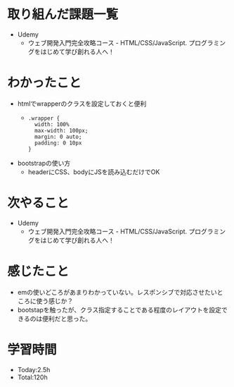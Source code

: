 # 取り組んだ課題一覧
- Udemy
  - ウェブ開発入門完全攻略コース - HTML/CSS/JavaScript. プログラミングをはじめて学び創れる人へ！

# わかったこと
- htmlでwrapperのクラスを設定しておくと便利
  - ```
    .wrapper {
      width: 100%
      max-width: 100px;
      margin: 0 auto;
      padding: 0 10px
    }
    ```
- bootstrapの使い方
  - headerにCSS、bodyにJSを読み込むだけでOK
 
# 次やること
- Udemy
  - ウェブ開発入門完全攻略コース - HTML/CSS/JavaScript. プログラミングをはじめて学び創れる人へ！

# 感じたこと
- emの使いどころがあまりわかっていない。レスポンシブで対応させたいところに使う感じか？
- bootstapを触ったが、クラス指定することである程度のレイアウトを設定できるのは便利だと思った。

# 学習時間
- Today:2.5h
- Total:120h
